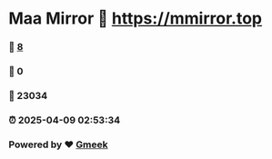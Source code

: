 # Maa Mirror :link: https://mmirror.top 
### :page_facing_up: [8](https://mmirror.top/tag.html) 
### :speech_balloon: 0 
### :hibiscus: 23034 
### :alarm_clock: 2025-04-09 02:53:34 
### Powered by :heart: [Gmeek](https://github.com/Meekdai/Gmeek)
